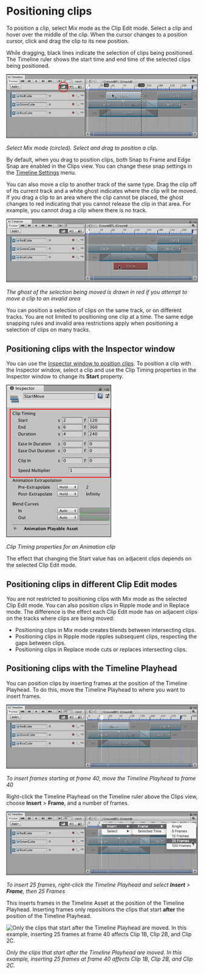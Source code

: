 # Positioning clips

To position a clip, select Mix mode as the Clip Edit mode. Select a clip and hover over the middle of the clip. When the cursor changes to a position cursor, click and drag the clip to its new position.

While dragging, black lines indicate the selection of clips being positioned. The Timeline ruler shows the start time and end time of the selected clips being positioned.

![Select Mix mode (circled). Select and drag to position a clip.](images/timeline_clips_positioning.png)

_Select Mix mode (circled). Select and drag to position a clip._

By default, when you drag to position clips, both Snap to Frame and Edge Snap are enabled in the Clips view. You can change these snap settings in the [Timeline Settings](tl_settings.md) menu.

You can also move a clip to another track of the same type. Drag the clip off of its current track and a white ghost indicates where the clip will be moved. If you drag a clip to an area where the clip cannot be placed, the ghost changes to red indicating that you cannot release the clip in that area. For example, you cannot drag a clip where there is no track.

![The ghost of the selection being moved is drawn in red if you attempt to move a clip to an invalid area](images/timeline_clips_position_invalid.png)

_The ghost of the selection being moved is drawn in red if you attempt to move a clip to an invalid area_

You can position a selection of clips on the same track, or on different tracks. You are not limited to positioning one clip at a time. The same edge snapping rules and invalid area restrictions apply when positioning a selection of clips on many tracks.

## Positioning clips with the Inspector window

You can use the [Inspector window to position clips](insp_clp.md). To position a clip with the Inspector window, select a clip and use the Clip Timing properties in the Inspector window to change its **Start** property.

![Clip Timing properties for an Animation clip](images/timeline_clips_anim_clip_timing.png)

_Clip Timing properties for an Animation clip_

The effect that changing the Start value has on adjacent clips depends on the selected Clip Edit mode.

## Positioning clips in different Clip Edit modes

You are not restricted to positioning clips with Mix mode as the selected Clip Edit mode. You can also position clips in Ripple mode and in Replace mode. The difference is the effect each Clip Edit mode has on adjacent clips on the tracks where clips are being moved:

* Positioning clips in Mix mode creates blends between intersecting clips.
* Positioning clips in Ripple mode ripples subsequent clips, respecting the gaps between clips.
* Positioning clips in Replace mode cuts or replaces intersecting clips.

## Positioning clips with the Timeline Playhead

You can position clips by inserting frames at the position of the Timeline Playhead. To do this, move the Timeline Playhead to where you want to insert frames.

![To insert frames starting at frame 40, move the Timeline Playhead to frame 40](images/timeline_playhead_insert_before.png)

_To insert frames starting at frame 40, move the Timeline Playhead to frame 40_

Right-click the Timeline Playhead on the Timeline ruler above the Clips view, choose **Insert** &gt; **Frame**, and a number of frames.

![To insert 25 frames, right-click the Timeline Playhead and select **Insert** &gt; **Frame**, then 25 Frames](images/timeline_playhead_insert_menu.png)

_To insert 25 frames, right-click the Timeline Playhead and select **Insert** &gt; **Frame**, then 25 Frames_

This inserts frames in the Timeline Asset at the position of the Timeline Playhead. Inserting frames only repositions the clips that start **after** the position of the Timeline Playhead.

![Only the clips that start after the Timeline Playhead are moved. In this example, inserting 25 frames at frame 40 affects Clip 1B, Clip 2B, and Clip 2C.](images/timeline_playhead_insert_25_after.png)

_Only the clips that start after the Timeline Playhead are moved. In this example, inserting 25 frames at frame 40 affects Clip 1B, Clip 2B, and Clip 2C._
